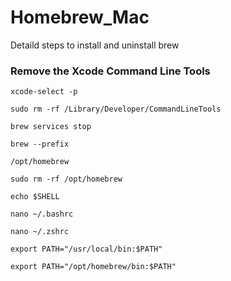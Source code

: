 # Homebrew_Mac
Detaild steps to install and uninstall brew

### Remove the Xcode Command Line Tools

```
xcode-select -p
```

```
sudo rm -rf /Library/Developer/CommandLineTools
```

```
brew services stop
```

```
brew --prefix
```

```
/opt/homebrew
```

```
sudo rm -rf /opt/homebrew
```

```
echo $SHELL
```

```
nano ~/.bashrc
```

```
nano ~/.zshrc
```

```
export PATH="/usr/local/bin:$PATH"
```

```
export PATH="/opt/homebrew/bin:$PATH"
```


